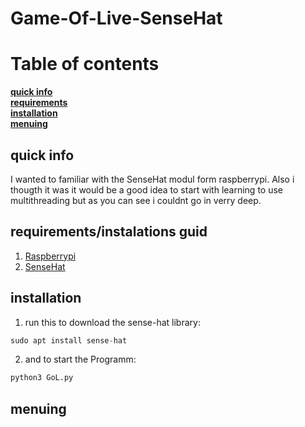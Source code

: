 # Game-Of-Live-SenseHat
# Table of contents
**[quick info](#quick-info)**<br>
**[requirements](#requirements)**<br>
**[installation](#installation)**<br>
**[menuing](#menuing)**<br>

## quick info
I wanted to familiar with the SenseHat modul form raspberrypi. Also i thougth it was it would be a good idea to start with learning to use multithreading but as you can see i couldnt go in verry deep.
## requirements/instalations guid
1. [Raspberrypi](#https://www.raspberrypi.com/)
2. [SenseHat](#https://www.pi-shop.ch/raspberry-pi-sense-hat)
## installation
1. run this to download the sense-hat library:
```python
sudo apt install sense-hat
```

2. and to start the Programm:
```python
python3 GoL.py
```

## menuing

